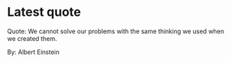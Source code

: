 # Latest quote 

Quote: We cannot solve our problems with the same thinking we used when we created them. 

By: Albert Einstein